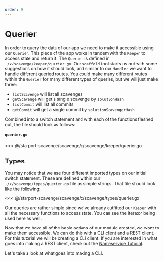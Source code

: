 ```yaml
---
order: 9
---
```


# Querier

In order to query the data of our app we need to make it accessible using our `Querier`. This piece of the app works in tandem with the `Keeper` to access state and return it. The `Querier` is defined in `./x/scavenge/keeper/querier.go`. Our `scaffold` tool starts us out with some suggestions on how it should look, and similar to our `Handler` we want to handle different queried routes. You could make many different routes within the `Querier` for many different types of queries, but we will just make three:

- `listScavenge` will list all scavenges
- `getScavenge` will get a single scavenge by `solutionHash`
- `listCommit` will list all commits
- `getCommit` will get a single commit by `solutionScavengerHash`

Combined into a switch statement and with each of the functions fleshed out, the file should look as follows:

#### `querier.go`
<<< @/starport-scavenge/scavenge/x/scavenge/keeper/querier.go


## Types

You may notice that we use four different imported types on our initial switch statement. These are defined within our `./x/scavenge/types/querier.go` file as simple strings. That file should look like the following:

<<< @/starport-scavenge/scavenge/x/scavenge/types/querier.go

Our queries are rather simple since we've already outfitted our `Keeper` with all the necessary functions to access state. You can see the iterator being used here as well.

Now that we have all of the basic actions of our module created, we want to make them accessible. We can do this with a CLI client and a REST client. For this tutorial we will be creating a CLI client. If you are interested in what goes into making a REST client, check out the [Nameservice Tutorial](../../nameservice/tutorial/00-intro.md).

Let's take a look at what goes into making a CLI.
